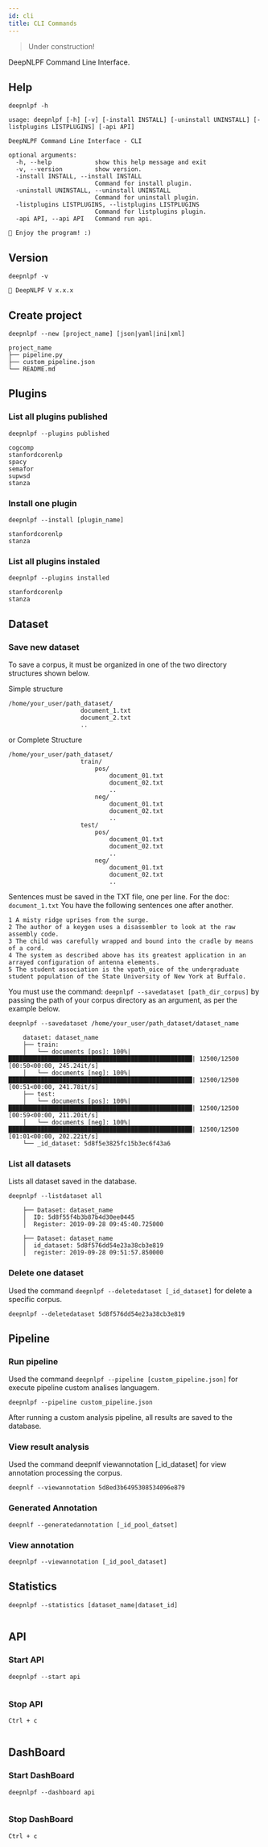```yaml
---
id: cli
title: CLI Commands
---
```


> Under construction!

DeepNLPF Command Line Interface.

## Help
<!--DOCUSAURUS_CODE_TABS-->
<!--Shell-->
```shell
deepnlpf -h
```
<!--Output-->
```shell
usage: deepnlpf [-h] [-v] [-install INSTALL] [-uninstall UNINSTALL] [-listplugins LISTPLUGINS] [-api API]

DeepNLPF Command Line Interface - CLI

optional arguments:
  -h, --help            show this help message and exit
  -v, --version         show version.
  -install INSTALL, --install INSTALL
                        Command for install plugin.
  -uninstall UNINSTALL, --uninstall UNINSTALL
                        Command for uninstall plugin.
  -listplugins LISTPLUGINS, --listplugins LISTPLUGINS
                        Command for listplugins plugin.
  -api API, --api API   Command run api.

🐙 Enjoy the program! :)
```
<!--END_DOCUSAURUS_CODE_TABS-->



## Version
<!--DOCUSAURUS_CODE_TABS-->
<!--Shell-->
```shell
deepnlpf -v
```
<!--Output-->
```shell
🐙 DeepNLPF V x.x.x
```
<!--END_DOCUSAURUS_CODE_TABS-->



## Create project
<!--DOCUSAURUS_CODE_TABS-->
<!--Shell-->
```shell
deepnlpf --new [project_name] [json|yaml|ini|xml]
```
<!--Output-->
```shell
project_name
├── pipeline.py
├── custom_pipeline.json
└── README.md
```
<!--END_DOCUSAURUS_CODE_TABS-->



## Plugins

### List all plugins published
<!--DOCUSAURUS_CODE_TABS-->
<!--Shell-->
```shell
deepnlpf --plugins published
```
<!--Output-->
```shell
cogcomp
stanfordcorenlp
spacy
semafor
supwsd
stanza
```
<!--END_DOCUSAURUS_CODE_TABS-->

### Install one plugin
<!--DOCUSAURUS_CODE_TABS-->
<!--Shell-->
```shell
deepnlpf --install [plugin_name]
```
<!--Output-->
```shell
stanfordcorenlp
stanza
```
<!--END_DOCUSAURUS_CODE_TABS-->

### List all plugins instaled
<!--DOCUSAURUS_CODE_TABS-->
<!--Shell-->
```shell
deepnlpf --plugins installed
```
<!--Output-->
```shell
stanfordcorenlp
stanza
```
<!--END_DOCUSAURUS_CODE_TABS-->

## Dataset

### Save new dataset
To save a corpus, it must be organized in one of the two directory structures shown below.

Simple structure

    /home/your_user/path_dataset/
                        document_1.txt
                        document_2.txt
                        ..

or Complete Structure

    /home/your_user/path_dataset/
                        train/
                            pos/
                                document_01.txt
                                document_02.txt
                                ..
                            neg/
                                document_01.txt
                                document_02.txt
                                ..
                        test/
                            pos/
                                document_01.txt
                                document_02.txt
                                ..
                            neg/
                                document_01.txt
                                document_02.txt
                                ..

Sentences must be saved in the TXT file, one per line.
For the doc: ```document_1.txt``` You have the following sentences one after another.

    1 A misty ridge uprises from the surge.
    2 The author of a keygen uses a disassembler to look at the raw assembly code.
    3 The child was carefully wrapped and bound into the cradle by means of a cord.
    4 The system as described above has its greatest application in an arrayed configuration of antenna elements.
    5 The student association is the vpath_oice of the undergraduate student population of the State University of New York at Buffalo.


You must use the command: ```deepnlpf --savedataset [path_dir_corpus]``` by passing the path of your corpus directory as an argument, as per the example below.
<!--DOCUSAURUS_CODE_TABS-->
<!--Shell-->
```shell
deepnlpf --savedataset /home/your_user/path_dataset/dataset_name
```
<!--Output-->
```shell
    dataset: dataset_name
    ├── train:
    │   └── documents [pos]: 100%|███████████████████████████████████████████████████| 12500/12500 [00:50<00:00, 245.24it/s]
    │   └── documents [neg]: 100%|███████████████████████████████████████████████████| 12500/12500 [00:51<00:00, 241.78it/s]
    ├── test:
    │   └── documents [pos]: 100%|███████████████████████████████████████████████████| 12500/12500 [00:59<00:00, 211.20it/s]
    │   └── documents [neg]: 100%|███████████████████████████████████████████████████| 12500/12500 [01:01<00:00, 202.22it/s]
    └── _id_dataset: 5d8f5e3825fc15b3ec6f43a6
```
<!--END_DOCUSAURUS_CODE_TABS-->

### List all datasets
Lists all dataset saved in the database.
<!--DOCUSAURUS_CODE_TABS-->
<!--Shell-->
```shell
deepnlpf --listdataset all
```
<!--Output-->
```shell
    ├── Dataset: dataset_name
    │  ID: 5d8f55f4b3b87b4d30ee0445
    │  Register: 2019-09-28 09:45:40.725000

    ├── Dataset: dataset_name
    │  id_dataset: 5d8f576dd54e23a38cb3e819
    │  register: 2019-09-28 09:51:57.850000
```
<!--END_DOCUSAURUS_CODE_TABS-->

### Delete one dataset
Used the command ```deepnlpf --deletedataset [_id_dataset]``` for delete a specific corpus.
<!--DOCUSAURUS_CODE_TABS-->
<!--Shell-->
```shell
deepnlpf --deletedataset 5d8f576dd54e23a38cb3e819 
```
<!--END_DOCUSAURUS_CODE_TABS-->

## Pipeline

### Run pipeline
Used the command ```deepnlpf --pipeline [custom_pipeline.json]``` for execute pipeline custom analises languagem.
<!--DOCUSAURUS_CODE_TABS-->
<!--Shell-->
```shell
deepnlpf --pipeline custom_pipeline.json
```
<!--END_DOCUSAURUS_CODE_TABS-->

After running a custom analysis pipeline, all results are saved to the database.

### View result analysis

Used the command deepnlf viewannotation [_id_dataset] for view annotation processing the corpus.
<!--DOCUSAURUS_CODE_TABS-->
<!--Shell-->
```shell
deepnlf --viewannotation 5d8ed3b6495308534096e879
```
<!--END_DOCUSAURUS_CODE_TABS-->

### Generated Annotation
<!--DOCUSAURUS_CODE_TABS-->
<!--Shell-->
```shell
deepnlf --generatedannotation [_id_pool_datset]
```
<!--END_DOCUSAURUS_CODE_TABS-->

### View annotation
<!--DOCUSAURUS_CODE_TABS-->
<!--Shell-->
```shell
deepnlpf --viewannotation [_id_pool_dataset]
```
<!--END_DOCUSAURUS_CODE_TABS-->



## Statistics
<!--DOCUSAURUS_CODE_TABS-->
<!--Shell-->
```shell
deepnlpf --statistics [dataset_name|dataset_id]
```
<!--Output-->
```shell
```
<!--END_DOCUSAURUS_CODE_TABS-->



## API
### Start API
<!--DOCUSAURUS_CODE_TABS-->
<!--Shell-->
```shell
deepnlpf --start api
```
<!--Output-->
```shell
```
<!--END_DOCUSAURUS_CODE_TABS-->

### Stop API
<!--DOCUSAURUS_CODE_TABS-->
<!--Shell-->
```shell
Ctrl + c
```
<!--Output-->
```shell
```
<!--END_DOCUSAURUS_CODE_TABS-->



## DashBoard
### Start DashBoard
<!--DOCUSAURUS_CODE_TABS-->
<!--Shell-->
```shell
deepnlpf --dashboard api
```
<!--Output-->
```shell
```
<!--END_DOCUSAURUS_CODE_TABS-->

### Stop DashBoard
<!--DOCUSAURUS_CODE_TABS-->
<!--Shell-->
```shell
Ctrl + c
```
<!--Output-->
```shell
```
<!--END_DOCUSAURUS_CODE_TABS-->